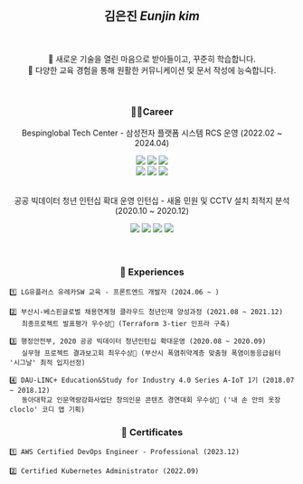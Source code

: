 ## <p align="center"> 김은진 *Eunjin kim* </p>

<br>
<p align="center">
🔹 새로운 기술을 열린 마음으로 받아들이고, 꾸준히 학습합니다. <br>
🔹 다양한 교육 경험을 통해 원활한 커뮤니케이션 및 문서 작성에 능숙합니다.
</p><br>

### <p align="center"> 👩‍💻Career </p>

<p align="center"> Bespinglobal Tech Center - 삼성전자 플랫폼 시스템 RCS 운영 (2022.02 ~ 2024.04) </p>
<div align=center>
  <img src="https://img.shields.io/badge/amazoneks-FF9900?style=for-the-badge&logo=amazoneks&logoColor=white">
	<img src="https://img.shields.io/badge/Terraform-7B42BC?style=for-the-badge&logo=terraform&logoColor=white">
  <img src="https://img.shields.io/badge/Grafana-F2F4F9?style=for-the-badge&logo=grafana&logoColor=orange"><br/>
  <img src="https://img.shields.io/badge/Slack-4A154B?style=for-the-badge&logo=slack&logoColor=white">
  <img src="https://img.shields.io/badge/Linux-262577?style=for-the-badge&logo=linux&logoColor=white">
  <img src="https://img.shields.io/badge/Jira-0052CC?style=for-the-badge&logo=Jira&logoColor=white">
</div>
<br>

<p align="center"> 공공 빅데이터 청년 인턴십 확대 운영 인턴십 - 새올 민원 및 CCTV 설치 최적지 분석 (2020.10 ~ 2020.12) </p>
<div align=center>
	<img src="https://img.shields.io/badge/R-276DC3?style=for-the-badge&logo=r&logoColor=white">
  <img src="https://img.shields.io/badge/Python-00AAFF?style=for-the-badge&logo=python&logoColor=white">
  <img src="https://img.shields.io/badge/qgis-3.28_firenze-93b023?&style=for-the-badge&logo=qgis&logoColor=white">
  <img src="https://img.shields.io/badge/Microsoft_Excel-217346?style=for-the-badge&logo=microsoft-excel&logoColor=white">
</div>
<br>
<br>

### <p align="center"> 🧾 Experiences </p>

```
1️⃣ LG유플러스 유레카SW 교육 - 프론트엔드 개발자 (2024.06 ~ )

2️⃣ 부산시-베스핀글로벌 채용연계형 클라우드 청년인재 양성과정 (2021.08 ~ 2021.12)
   최종프로젝트 발표평가 우수상🏅 (Terraform 3-tier 인프라 구축)

3️⃣ 행정안전부, 2020 공공 빅데이터 청년인턴십 확대운영 (2020.08 ~ 2020.09)
   실무형 프로젝트 결과보고회 최우수상🏅 (부산시 폭염취약계층 맞춤형 폭염이동응급쉼터 '시그날' 최적 입지선정)

4️⃣ DAU-LINC+ Education&Study for Industry 4.0 Series A-IoT 1기 (2018.07 ~ 2018.12)
   동아대학교 인문역량강화사업단 창의인문 콘텐츠 경연대회 우수상🏅 ('내 손 안의 옷장 cloclo' 코디 앱 기획)
```


### <p align="center"> 🪪 Certificates </p>
```
1️⃣ AWS Certified DevOps Engineer - Professional (2023.12)

2️⃣ Certified Kubernetes Administrator (2022.09)
```


